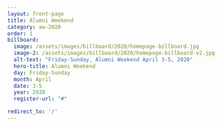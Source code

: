 ```yaml
---
layout: front-page
title: Alumni Weekend
category: aw-2020
order: 1
billboard:
  image: /assets/images/billboard/2020/homepage-billboard.jpg
  image-2: /assets/images/billboard/2020/homepage-billboard-v2.jpg
  alt-text: "Friday-Sunday, Alumni Weekend April 3-5, 2020"
  hero-title: Alumni Weekend
  day: Friday-Sunday
  month: April
  date: 3-5
  year: 2020
  register-url: "#"

redirect_to: '/'
---
```

